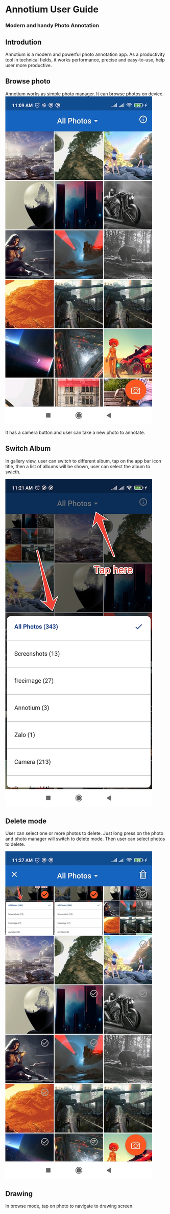# Annotium User Guide
### Modern and handy Photo Annotation

## Introdution

Annotium is a modern and powerful photo annotation app. As a productivity tool in technical fields, it works performance, precise and easy-to-use,
help user more productive.

## Browse photo

Annotium works as simple photo manager. It can browse photos on device.<br/>
![photo manager](/img/help/gallery0.jpg "Gallery 0")

It has a camera button and user can take a new photo to annotate.

## Switch Album

In gallery view, user can switch to different album, tap on the app bar icon title, then a list of albums will be shown, user can select the album to swicth.

![photo manager](/img/help/gallery1.jpg "Gallery 1")

## Delete mode

User can select one or more photos to delete. Just long press on the photo and photo manager will switch to delete mode. Then user can select photos to delete.

![photo manager](/img/help/gallery2.jpg "Gallery 2")

## Drawing

In browse mode, tap on photo to navigate to drawing screen.
